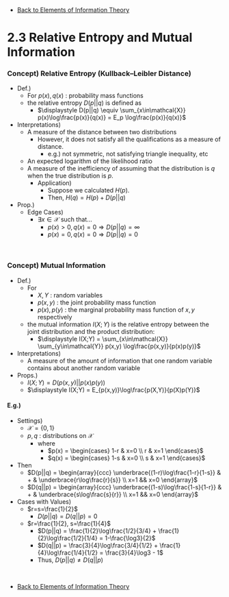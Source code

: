 * [Back to Elements of Information Theory](../../main.md)

# 2.3 Relative Entropy and Mutual Information

### Concept) Relative Entropy (Kullback–Leibler Distance)
- Def.)
  - For $`p(x), q(x)`$ : probability mass functions
  - the relative entropy $`D(p||q)`$ is defined as
    - $`\displaystyle D(p||q) \equiv \sum_{x\in\mathcal{X}} p(x)\log\frac{p(x)}{q(x)} = E_p \log\frac{p(x)}{q(x)}`$
- Interpretations)
  - A measure of the distance between two distributions
    - However, it does not satisfy all the qualifications as a measure of distance.
      - e.g.) not symmetric, not satisfying triangle inequality, etc
  - An expected logarithm of the likelihood ratio
  - A measure of the inefficiency of assuming that the distribution is $`q`$ when the true distribution is $`p`$.
    - Application)
      - Suppose we calculated $`H(p)`$.
      - Then, $`H(q) = H(p) + D(p||q)`$
- Prop.)
  - Edge Cases)
    - $`\exists x \in \mathcal{X}`$ such that...
      - $`p(x) \gt 0, q(x)=0 \Rightarrow D(p||q) = \infty`$
      - $`p(x)= 0, q(x)=0 \Rightarrow D(p||q) = 0`$

<br>

### Concept) Mutual Information
- Def.)
  - For
    - $`X,Y`$ : random variables
    - $`p(x,y)`$ : the joint probability mass function
    - $`p(x), p(y)`$ : the marginal probability mass function of $`x,y`$ respectively
  - the mutual information $`I(X;Y)`$ is the relative entropy between the joint distribution and the product distribution:
    - $`\displaystyle I(X;Y) = \sum_{x\in\mathcal{X}} \sum_{y\in\mathcal{Y}} p(x,y) \log\frac{p(x,y)}{p(x)p(y)}`$
- Interpretations)
  - A measure of the amount of information that one random variable contains about another random variable
- Props.)
  - $`\displaystyle I(X;Y) = D(p(x,y)||p(x)p(y))`$
  - $`\displaystyle I(X;Y) = E_{p(x,y)}\log\frac{p(X,Y)}{p(X)p(Y)}`$

#### E.g.)
- Settings)
  - $`\mathcal{X} = \lbrace 0, 1 \rbrace`$
  - $`p,q`$ : distributions on $`\mathcal{X}`$
    - where
      - $`p(x) = \begin{cases} 1-r & x=0 \\ r & x=1 \end{cases}`$
      - $`q(x) = \begin{cases} 1-s & x=0 \\ s & x=1 \end{cases}`$
- Then
  - $`D(p||q) = \begin{array}{ccc}
    \underbrace{(1-r)\log\frac{1-r}{1-s}} & + & \underbrace{r\log\frac{r}{s}} \\
    x=1 && x=0
  \end{array}`$
  - $`D(q||p) = \begin{array}{ccc}
    \underbrace{(1-s)\log\frac{1-s}{1-r}} & + & \underbrace{s\log\frac{s}{r}} \\
    x=1 && x=0
  \end{array}`$
- Cases with Values)
  - $`r=s=\frac{1}{2}`$
    - $`D(p||q) = D(q||p) = 0`$
  - $`r=\frac{1}{2}, s=\frac{1}{4}`$
    - $`D(p||q) = \frac{1}{2}\log\frac{1/2}{3/4} + \frac{1}{2}\log\frac{1/2}{1/4} = 1-\frac{\log3}{2}`$
    - $`D(q||p) = \frac{3}{4}\log\frac{3/4}{1/2} + \frac{1}{4}\log\frac{1/4}{1/2} = \frac{3}{4}\log3 - 1`$
    - Thus, $`D(p||q) \ne D(q||p)`$
      

<br>

* [Back to Elements of Information Theory](../../main.md)